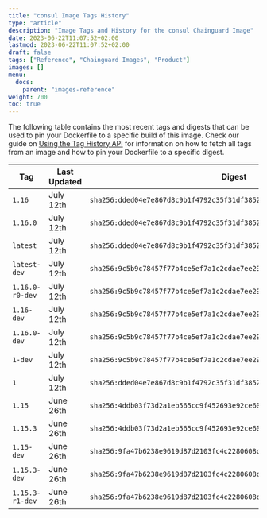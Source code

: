 ```yaml
---
title: "consul Image Tags History"
type: "article"
description: "Image Tags and History for the consul Chainguard Image"
date: 2023-06-22T11:07:52+02:00
lastmod: 2023-06-22T11:07:52+02:00
draft: false
tags: ["Reference", "Chainguard Images", "Product"]
images: []
menu:
  docs:
    parent: "images-reference"
weight: 700
toc: true
---
```


The following table contains the most recent tags and digests that can be used to pin your Dockerfile to a specific build of this image. Check our guide on [Using the Tag History API](/chainguard/chainguard-images/using-the-tag-history-api/) for information on how to fetch all tags from an image and how to pin your Dockerfile to a specific digest.

| Tag             | Last Updated | Digest                                                                    |
|-----------------|--------------|---------------------------------------------------------------------------|
| `1.16`          | July 12th    | `sha256:dded04e7e867d8c9b1f4792c35f31df385298a10ff512ec55d40c40cb6c129c7` |
| `1.16.0`        | July 12th    | `sha256:dded04e7e867d8c9b1f4792c35f31df385298a10ff512ec55d40c40cb6c129c7` |
| `latest`        | July 12th    | `sha256:dded04e7e867d8c9b1f4792c35f31df385298a10ff512ec55d40c40cb6c129c7` |
| `latest-dev`    | July 12th    | `sha256:9c5b9c78457f77b4ce5ef7a1c2cdae7ee29c858a4423216973680e8143ee0799` |
| `1.16.0-r0-dev` | July 12th    | `sha256:9c5b9c78457f77b4ce5ef7a1c2cdae7ee29c858a4423216973680e8143ee0799` |
| `1.16-dev`      | July 12th    | `sha256:9c5b9c78457f77b4ce5ef7a1c2cdae7ee29c858a4423216973680e8143ee0799` |
| `1.16.0-dev`    | July 12th    | `sha256:9c5b9c78457f77b4ce5ef7a1c2cdae7ee29c858a4423216973680e8143ee0799` |
| `1-dev`         | July 12th    | `sha256:9c5b9c78457f77b4ce5ef7a1c2cdae7ee29c858a4423216973680e8143ee0799` |
| `1`             | July 12th    | `sha256:dded04e7e867d8c9b1f4792c35f31df385298a10ff512ec55d40c40cb6c129c7` |
| `1.15`          | June 26th    | `sha256:4ddb03f73d2a1eb565cc9f452693e92ce60f4f8578ecb09da34d95d8033c81a6` |
| `1.15.3`        | June 26th    | `sha256:4ddb03f73d2a1eb565cc9f452693e92ce60f4f8578ecb09da34d95d8033c81a6` |
| `1.15-dev`      | June 26th    | `sha256:9fa47b6238e9619d87d2103fc4c2280608ca02eb77ba8e01ae286dcbcdcecf14` |
| `1.15.3-dev`    | June 26th    | `sha256:9fa47b6238e9619d87d2103fc4c2280608ca02eb77ba8e01ae286dcbcdcecf14` |
| `1.15.3-r1-dev` | June 26th    | `sha256:9fa47b6238e9619d87d2103fc4c2280608ca02eb77ba8e01ae286dcbcdcecf14` |
